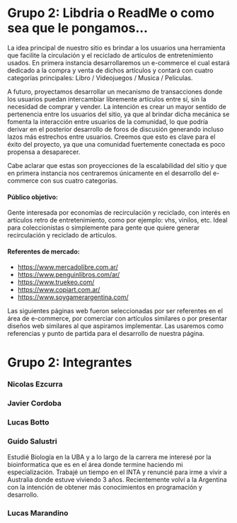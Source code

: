 

# Grupo 2: Libdria o ReadMe o como sea que le pongamos...

La idea principal de nuestro sitio es brindar a los usuarios una herramienta que facilite la circulación y el reciclado de artículos de entretenimiento usados. En primera instancia desarrollaremos un e-commerce el cual estará dedicado a la compra y venta de dichos artículos y contará con cuatro categorías principales: Libro / Videojuegos / Musica / Peliculas.


A futuro, proyectamos desarrollar un mecanismo de transacciones donde los usuarios puedan intercambiar libremente artículos entre sí, sin la necesidad de comprar y vender. La intención es crear un mayor sentido de pertenencia entre los usuarios del sitio, ya que al brindar dicha mecánica se fomenta la interacción entre usuarios de la comunidad, lo que podría derivar en el posterior desarrollo de foros de discusión generando incluso lazos más estrechos entre usuarios. Creemos que esto es clave para el éxito del proyecto, ya que una comunidad fuertemente conectada es poco propensa a desaparecer.


Cabe aclarar que estas son proyecciones de la escalabilidad del sitio y que en primera instancia nos centraremos únicamente en el desarrollo del e-commerce con sus cuatro categorías.


#### Público objetivo: 

Gente interesada por economías de recirculación y reciclado, con interés en artículos retro de entretenimiento, como por ejemplo: vhs, vinilos, etc. Ideal para coleccionistas o simplemente para gente que quiere generar recirculación y reciclado de artículos.


#### Referentes de mercado:

- https://www.mercadolibre.com.ar/
- https://www.penguinlibros.com/ar/
- https://www.truekeo.com/
- https://www.copiart.com.ar/
- https://www.soygamerargentina.com/

Las siguientes páginas web fueron seleccionadas por ser referentes en el área de e-commerce, por comerciar con artículos similares o por presentar diseños web similares al que aspiramos implementar. Las usaremos como referencias y punto de partida para el desarrollo de nuestra página.


#  Grupo 2: Integrantes

### Nicolas Ezcurra

### Javier Cordoba

### Lucas Botto

### Guido Salustri

Estudié Biología en la UBA y a lo largo de la carrera me interesé por la bioinformatica que es en el área donde termine haciendo mi especialización. Trabajé un tiempo en el INTA y renuncié para irme a vivir a Australia donde estuve viviendo 3 años. Recientemente volví a la Argentina con la intención de obtener más conocimientos en programación y desarrollo.

### Lucas Marandino